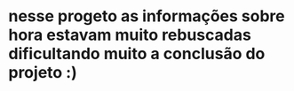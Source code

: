 # nesse progeto as informações sobre hora estavam muito rebuscadas dificultando muito a conclusão do projeto :)
